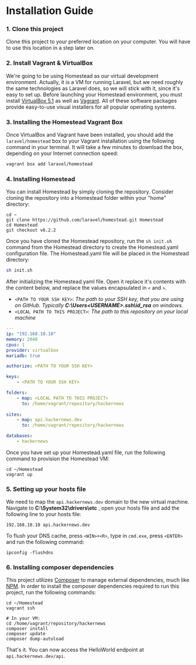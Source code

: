 # Installation Guide

### 1. Clone this project
Clone this project to your preferred location on your computer. You will have to use this location in a step later on.

### 2. Install Vagrant & VirtualBox
We're going to be using Homestead as our virtual development environment. Actually, it is a VM for running Laravel,
but we need roughly the same technologies as Laravel does, so we will stick with it, since it's easy to set up.
Before launching your Homestead environment, you must install [VirtualBox 5.1](https://www.virtualbox.org/)
as well as [Vagrant](https://www.vagrantup.com/). All of these software packages provide easy-to-use visual 
installers for all popular operating systems.

### 3. Installing the Homestead Vagrant Box
Once VirtualBox and Vagrant have been installed, you should add the `laravel/homestead` 
box to your Vagrant installation using the following command in your terminal. It will take a 
few minutes to download the box, depending on your Internet connection speed:

```bash
vagrant box add laravel/homestead
```

### 4. Installing Homestead
You can install Homestead by simply cloning the repository. Consider cloning the repository into a 
Homestead folder within your "home" directory:

```
cd ~
git clone https://github.com/laravel/homestead.git Homestead
cd Homestead
git checkout v6.2.2
```

Once you have cloned the Homestead repository, run the `sh init.sh` command from the Homestead directory to create 
the Homestead.yaml configuration file. The Homestead.yaml file will be placed in the Homestead directory:

```bash
sh init.sh
```

After initializing the Homestead.yaml file. Open it replace it's contents with the content below, and replace the values
encapsulated in `<` and `>`.

- `<PATH TO YOUR SSH KEY>`: *The path to your SSH key, that you are using on GitHub. Typically **C:\Users\<USERNAME>\.ssh\id_rsa** on windows.*
- `<LOCAL PATH TO THIS PROJECT>`: *The path to this repository on your local machine*

```yaml
---
ip: "192.168.10.10"
memory: 2048
cpus: 1
provider: virtualbox
mariadb: true

authorize: <PATH TO YOUR SSH KEY>

keys:
    - <PATH TO YOUR SSH KEY>

folders:
    - map: <LOCAL PATH TO THIS PROJECT>
      to: /home/vagrant/repository/hackernews
    
sites:
    - map: api.hackernews.dev
      to: /home/vagrant/repository/hackernews

databases:
    - hackernews
```

Once you have set up your Homestead.yaml file, run the following command to provision the Homestead VM:
```
cd ~/Homestead
vagrant up
```

### 5. Setting up your hosts file
We need to map the `api.hackernews.dev` domain to the new virtual machine. 
Navigate to **C:\System32\drivers\etc** , open your hosts file and add the following line to your hosts file:
```
192.168.10.10 api.hackernews.dev
```

To flush your DNS cache, press `<WIN>+<R>`, type in `cmd.exe`, press `<ENTER>` and run the following command:
```
ipconfig -flushdns
```

### 6. Installing composer dependencies
This project utilizes [Composer](https://getcomposer.org/) to manage external dependencies, much like [NPM](https://www.npmjs.com/).
In order to install the composer dependencies required to run this project, run the following commands:
```
cd ~/Homestead
vagrant ssh

# In your VM:
cd /home/vagrant/repository/hackernews
composer install
composer update
composer dump-autoload
```

That's it. You can now access the HelloWorld endpoint at `api.hackernews.dev/api`.